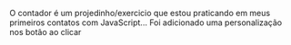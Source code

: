 O contador é um projedinho/exercicio que estou praticando em meus primeiros contatos com JavaScript...
Foi adicionado uma personalização nos botão ao clicar

